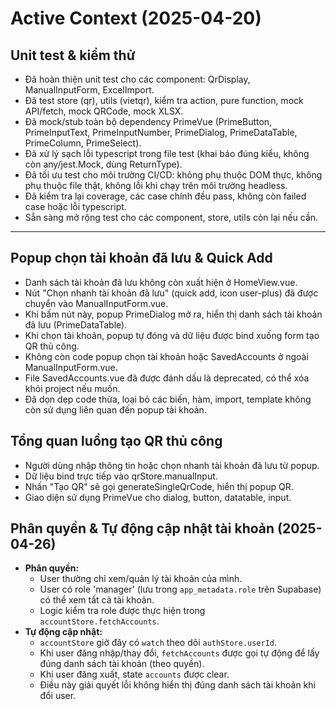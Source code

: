 # Active Context (2025-04-20)

## Unit test & kiểm thử

- Đã hoàn thiện unit test cho các component: QrDisplay, ManualInputForm, ExcelImport.
- Đã test store (qr), utils (vietqr), kiểm tra action, pure function, mock API/fetch, mock QRCode, mock XLSX.
- Đã mock/stub toàn bộ dependency PrimeVue (PrimeButton, PrimeInputText, PrimeInputNumber, PrimeDialog, PrimeDataTable, PrimeColumn, PrimeSelect).
- Đã xử lý sạch lỗi typescript trong file test (khai báo đúng kiểu, không còn any/jest.Mock, dùng ReturnType<typeof vi.fn>).
- Đã tối ưu test cho môi trường CI/CD: không phụ thuộc DOM thực, không phụ thuộc file thật, không lỗi khi chạy trên môi trường headless.
- Đã kiểm tra lại coverage, các case chính đều pass, không còn failed case hoặc lỗi typescript.
- Sẵn sàng mở rộng test cho các component, store, utils còn lại nếu cần.

---

## Popup chọn tài khoản đã lưu & Quick Add

- Danh sách tài khoản đã lưu không còn xuất hiện ở HomeView.vue.
- Nút "Chọn nhanh tài khoản đã lưu" (quick add, icon user-plus) đã được chuyển vào ManualInputForm.vue.
- Khi bấm nút này, popup PrimeDialog mở ra, hiển thị danh sách tài khoản đã lưu (PrimeDataTable).
- Khi chọn tài khoản, popup tự đóng và dữ liệu được bind xuống form tạo QR thủ công.
- Không còn code popup chọn tài khoản hoặc SavedAccounts ở ngoài ManualInputForm.vue.
- File SavedAccounts.vue đã được đánh dấu là deprecated, có thể xóa khỏi project nếu muốn.
- Đã dọn dẹp code thừa, loại bỏ các biến, hàm, import, template không còn sử dụng liên quan đến popup tài khoản.

## Tổng quan luồng tạo QR thủ công

- Người dùng nhập thông tin hoặc chọn nhanh tài khoản đã lưu từ popup.
- Dữ liệu bind trực tiếp vào qrStore.manualInput.
- Nhấn "Tạo QR" sẽ gọi generateSingleQrCode, hiển thị popup QR.
- Giao diện sử dụng PrimeVue cho dialog, button, datatable, input.

## Phân quyền & Tự động cập nhật tài khoản (2025-04-26)

- **Phân quyền:**
  - User thường chỉ xem/quản lý tài khoản của mình.
  - User có role 'manager' (lưu trong `app_metadata.role` trên Supabase) có thể xem tất cả tài khoản.
  - Logic kiểm tra role được thực hiện trong `accountStore.fetchAccounts`.
- **Tự động cập nhật:**
  - `accountStore` giờ đây có `watch` theo dõi `authStore.userId`.
  - Khi user đăng nhập/thay đổi, `fetchAccounts` được gọi tự động để lấy đúng danh sách tài khoản (theo quyền).
  - Khi user đăng xuất, state `accounts` được clear.
  - Điều này giải quyết lỗi không hiển thị đúng danh sách tài khoản khi đổi user.
